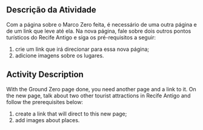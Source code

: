 ## Descrição da Atividade

Com a página sobre o Marco Zero feita, é necessário de uma outra página e de um link que leve até ela. Na nova página, fale sobre dois outros pontos turísticos do Recife Antigo e siga os pré-requisitos a seguir: 
 
1. crie um link que irá direcionar para essa nova página; 
2. adicione imagens sobre os lugares. 

## Activity Description

With the Ground Zero page done, you need another page and a link to it. On the new page, talk about two other tourist attractions in Recife Antigo and follow the prerequisites below:
 
1. create a link that will direct to this new page;
2. add images about places.